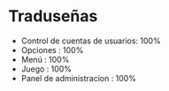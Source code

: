 # Traduseñas
* Control de cuentas de usuarios: 100%
* Opciones : 100%
* Menú : 100%
* Juego : 100%
* Panel de administracion : 100%
